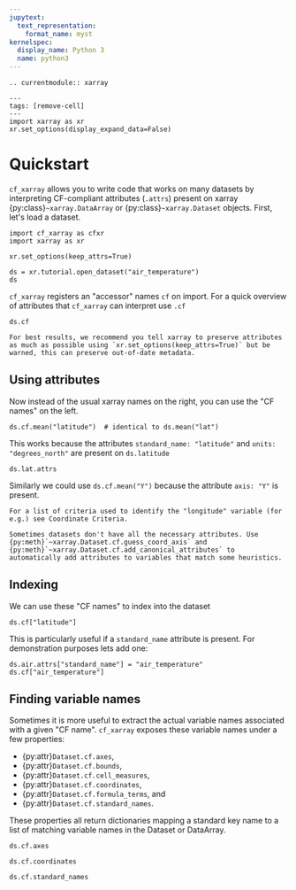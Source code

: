 ```yaml
---
jupytext:
  text_representation:
    format_name: myst
kernelspec:
  display_name: Python 3
  name: python3
---
```


```{eval-rst}
.. currentmodule:: xarray
```

```{code-cell}
---
tags: [remove-cell]
---
import xarray as xr
xr.set_options(display_expand_data=False)
```

# Quickstart

`cf_xarray` allows you to write code that works on many datasets by interpreting CF-compliant attributes (`.attrs`) present on xarray {py:class}`~xarray.DataArray` or {py:class}`~xarray.Dataset` objects. First, let's load a dataset.

```{code-cell}
import cf_xarray as cfxr
import xarray as xr

xr.set_options(keep_attrs=True)

ds = xr.tutorial.open_dataset("air_temperature")
ds
```

`cf_xarray` registers an "accessor" names `cf` on import. For a quick overview of attributes that `cf_xarray` can interpret use `.cf`

```{code-cell}
ds.cf
```

```{warning}
For best results, we recommend you tell xarray to preserve attributes as much as possible using `xr.set_options(keep_attrs=True)` but be warned, this can preserve out-of-date metadata.
```

## Using attributes

Now instead of the usual xarray names on the right, you can use the "CF names" on the left.

```{code-cell}
ds.cf.mean("latitude")  # identical to ds.mean("lat")
```

This works because the attributes `standard_name: "latitude"` and `units: "degrees_north"` are present on `ds.latitude`

```{code-cell}
ds.lat.attrs
```

Similarly we could use `ds.cf.mean("Y")` because the attribute `axis: "Y"` is present.

```{tip}
For a list of criteria used to identify the "longitude" variable (for e.g.) see Coordinate Criteria.
```

```{tip}
Sometimes datasets don't have all the necessary attributes. Use {py:meth}`~xarray.Dataset.cf.guess_coord_axis` and {py:meth}`~xarray.Dataset.cf.add_canonical_attributes` to automatically add attributes to variables that match some heuristics.
```

## Indexing

We can use these "CF names" to index into the dataset

```{code-cell}
ds.cf["latitude"]
```

This is particularly useful if a `standard_name` attribute is present. For demonstration purposes lets add one:

```{code-cell}
ds.air.attrs["standard_name"] = "air_temperature"
ds.cf["air_temperature"]
```

## Finding variable names

Sometimes it is more useful to extract the actual variable names associated with a given "CF name". `cf_xarray` exposes these variable names under a few properties:

- {py:attr}`Dataset.cf.axes`,
- {py:attr}`Dataset.cf.bounds`,
- {py:attr}`Dataset.cf.cell_measures`,
- {py:attr}`Dataset.cf.coordinates`,
- {py:attr}`Dataset.cf.formula_terms`, and
- {py:attr}`Dataset.cf.standard_names`.

These properties all return dictionaries mapping a standard key name to a list of matching variable names in the Dataset or DataArray.

```{code-cell}
ds.cf.axes
```

```{code-cell}
ds.cf.coordinates
```

```{code-cell}
ds.cf.standard_names
```
